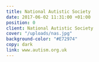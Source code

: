 ```yaml
---
title: National Autistic Society
date: 2017-06-02 11:31:00 +01:00
position: 0
client: National Autistic Society
cover: "/uploads/nas.jpg"
background-color: "#E72974"
copy: dark
link: www.autism.org.uk
---
```



